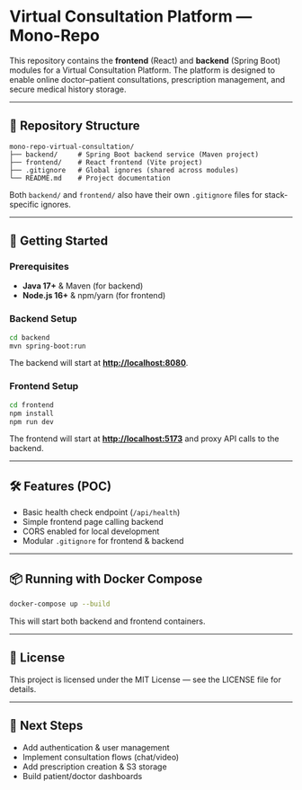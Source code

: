 # Virtual Consultation Platform — Mono-Repo

This repository contains the **frontend** (React) and **backend** (Spring Boot) modules for a Virtual Consultation Platform. The platform is designed to enable online doctor–patient consultations, prescription management, and secure medical history storage.

---

## 📂 Repository Structure

```
mono-repo-virtual-consultation/
├── backend/     # Spring Boot backend service (Maven project)
├── frontend/    # React frontend (Vite project)
├── .gitignore   # Global ignores (shared across modules)
└── README.md    # Project documentation
```

Both `backend/` and `frontend/` also have their own `.gitignore` files for stack-specific ignores.

---

## 🚀 Getting Started

### Prerequisites

* **Java 17+** & Maven (for backend)
* **Node.js 16+** & npm/yarn (for frontend)

### Backend Setup

```bash
cd backend
mvn spring-boot:run
```

The backend will start at **[http://localhost:8080](http://localhost:8080)**.

### Frontend Setup

```bash
cd frontend
npm install
npm run dev
```

The frontend will start at **[http://localhost:5173](http://localhost:5173)** and proxy API calls to the backend.

---

## 🛠 Features (POC)

* Basic health check endpoint (`/api/health`)
* Simple frontend page calling backend
* CORS enabled for local development
* Modular `.gitignore` for frontend & backend

---

## 📦 Running with Docker Compose

```bash
docker-compose up --build
```

This will start both backend and frontend containers.

---

## 📄 License

This project is licensed under the MIT License — see the LICENSE file for details.

---

## 📝 Next Steps

* Add authentication & user management
* Implement consultation flows (chat/video)
* Add prescription creation & S3 storage
* Build patient/doctor dashboards
